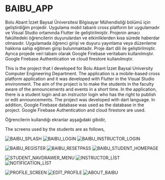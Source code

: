 # BAIBU_APP

Bolu Abant İzzet Baysal Üniversitesi Bilgisayar Mühendisliği bölümü için  geliştirdiğim projedir. Uygulama mobil tabanlı cross platform bir uygulamadır ve Visual Studio ortamında Flutter ile geliştirilmiştir. Projenin amacı fakültedeki öğrencilerin duyurulardan ve etkinliklerden kısa sürede haberdar olmasıdır. Uygulamada öğrenci girişi ve duyuru yayınlama veya düzenleme hakkına sahip eğitmen girişi bulunmaktadır. Proje dart dili ile geliştirilmiştir.
Ayrıca projede veri tabanı olarak Google Firebase veritabanı kullanılmıştır. Google Firebase Authentication ve  cloud firestore kullanılmıştır. 

This is the project that I developed for Bolu Abant İzzet Baysal University Computer Engineering Department. The application is a mobile-based cross platform application and it was developed with Flutter in the Visual Studio environment. The aim of the project is to make the students in the faculty aware of the announcements and events in a short time. In the application, there is a student login and an instructor login who has the right to publish or edit announcements. The project was developed with dart language.
In addition, Google Firebase database was used as the database in the project. Google Firebase Authentication and cloud firestore are used.

Öğrencilerin kullandığı ekranlar aşşağıdaki gibidir,

The screens used by the students are as follows,

![BAIBU_SPLASH](https://user-images.githubusercontent.com/57503835/214562840-5e41598d-2611-4a01-b550-019023748d50.png)
![BAIBU_LOGIN](https://user-images.githubusercontent.com/57503835/214563277-74bc5318-4588-4d6c-9c20-92bdb8b5ce29.png)
![BAIBU_INSTRUCTOR_LOGIN](https://user-images.githubusercontent.com/57503835/214563594-31a29a48-dfa6-4e93-8bcc-fc300674aa01.png)

![BAIBU_REGİSTER](https://user-images.githubusercontent.com/57503835/214563927-31564300-0562-4ff0-b7b6-adc64203c747.png)
![BAIBU_RESETPASS](https://user-images.githubusercontent.com/57503835/214564062-a1018a95-6152-4a0c-b79d-c3dcfca09930.png)
![BAIBU_STUDENT_HOMEPAGE](https://user-images.githubusercontent.com/57503835/214564248-1add7030-777d-4a1b-ac78-50a2684cf7da.png)

![STUDENT_NAVDRAWER_MENU](https://user-images.githubusercontent.com/57503835/214564373-30e85ade-2453-4bdb-8b7b-6d8c98c6adaf.png)
![INSTRUCTOR_LİST](https://user-images.githubusercontent.com/57503835/214564527-d1dd8a20-52b5-488d-8a20-dc80d3922056.png)
![NOTİFİCATİON_LİST](https://user-images.githubusercontent.com/57503835/214564653-cf7bf9ec-7381-4a74-8278-dac3d2a435d8.png)

![PROFİLE_SCREEN](https://user-images.githubusercontent.com/57503835/214564775-b3d49687-b4e2-4855-ba45-ed860f7a2544.png)
![EDİT_PROFİLE](https://user-images.githubusercontent.com/57503835/214564986-fe3f353e-52e4-4233-9ad8-e93a2eef4efe.png)
![ABOUT_BAIBU](https://user-images.githubusercontent.com/57503835/214564993-10ae6b6a-8752-4eda-a247-965d21dc1db6.png)
